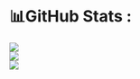 # 📊GitHub Stats :
![](https://github-readme-stats.vercel.app/api?username=Deepak22903&theme=radical&hide_border=false&include_all_commits=false&count_private=false)<br/>
![](https://github-readme-streak-stats.herokuapp.com/?user=Deepak22903&theme=radical&hide_border=false)<br/>
![](https://github-readme-stats.vercel.app/api/top-langs/?username=Deepak22903&theme=radical&hide_border=false&include_all_commits=false&count_private=false&layout=compact)
